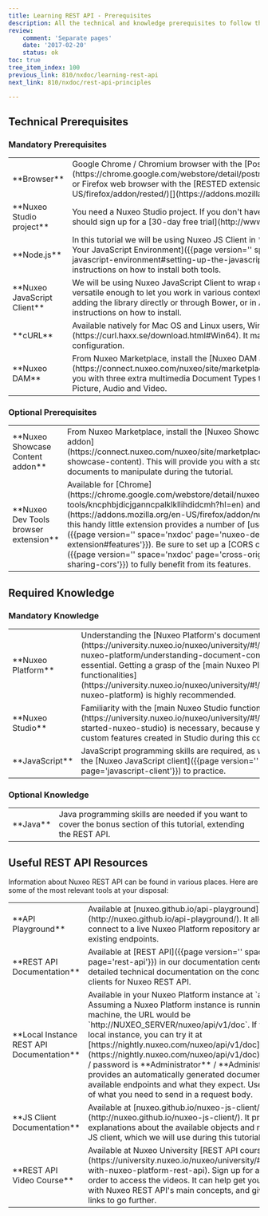 ```yaml
---
title: Learning REST API - Prerequisites
description: All the technical and knowledge prerequisites to follow the exercises of the Learning the REST API tutorial.
review:
    comment: 'Separate pages'
    date: '2017-02-20'
    status: ok
toc: true
tree_item_index: 100
previous_link: 810/nxdoc/learning-rest-api
next_link: 810/nxdoc/rest-api-principles

---
```

## Technical Prerequisites

### Mandatory Prerequisites

<div class="table-scroll">
  <table class="hover">
    <tbody>
      <tr>
        <td>**Browser**</td>
        <td>
          Google Chrome / Chromium browser with the [Postman extension](https://chrome.google.com/webstore/detail/postman/fhbjgbiflinjbdggehcddcbncdddomop), or Firefox web browser with the [RESTED extension](https://addons.mozilla.org/en-US/firefox/addon/rested/)[](https://addons.mozilla.org/en-us/firefox/addon/restclient/)
        </td>
      </tr>
      <tr>
        <td>**Nuxeo Studio project**</td>
        <td>
          You need a Nuxeo Studio project. If you don't have a Nuxeo Online Services account, you should sign up for a [30-day free trial](http://www.nuxeo.com/downloads/#online-trial).
        </td>
      </tr>
      <tr>
        <td>**Node.js**</td>
        <td>
          In this tutorial we will be using Nuxeo JS Client in **node.js**. Check the page [Setting up Your JavaScript Environment]({{page version='' space='nxdoc' page='setting-up-your-javascript-environment#setting-up-the-javascript-environment'}}) for complete instructions on how to install both tools.
        </td>
      </tr>
      <tr>
        <td>**Nuxeo JavaScript Client**</td>
        <td>
          We will be using Nuxeo JavaScript Client to wrap our REST API calls. Nuxeo JS client is versatile enough to let you work in various contexts: in **Node.js**, in the browser by adding the library directly or through Bower, or in AngularJS applications.
          See above for instructions on how to install.
        </td>
      </tr>
      <tr>
        <td>**cURL**</td>
        <td>
          Available natively for Mac OS and Linux users, Windows users can [install it](https://curl.haxx.se/download.html#Win64). It may be useful to check your CORS configuration.
        </td>
      </tr>
      <tr>
        <td>**Nuxeo DAM**</td>
        <td>
          From Nuxeo Marketplace, install the [Nuxeo DAM addon](https://connect.nuxeo.com/nuxeo/site/marketplace/package/nuxeo-dam). This will provide you with three extra multimedia Document Types to use and test throughout the tutorial: Picture, Audio and Video.
        </td>
      </tr>
    </tbody>
  </table>
</div>

### Optional Prerequisites

<div class="table-scroll">
  <table class="hover">
    <tbody>
      <tr>
        <td>**Nuxeo Showcase Content addon**</td>
        <td>
          From Nuxeo Marketplace, install the [Nuxeo Showcase Content addon](https://connect.nuxeo.com/nuxeo/site/marketplace/package/nuxeo-showcase-content). This will provide you with a stock of various documents to manipulate during the tutorial.
        </td>
      </tr>
      <tr>
        <td>**Nuxeo Dev Tools browser extension**</td>
        <td>
          Available for [Chrome](https://chrome.google.com/webstore/detail/nuxeo-dev-tools/kncphbjdicjganncpalklkllihdidcmh?hl=en) and [Firefox](https://addons.mozilla.org/en-US/firefox/addon/nuxeo-dev-tools/), this handy little extension provides a number of [useful shortcuts]({{page version='' space='nxdoc' page='nuxeo-dev-tools-extension#features'}}). Be sure to set up a [CORS configuration]({{page version='' space='nxdoc' page='cross-origin-resource-sharing-cors'}}) to fully benefit from its features.
        </td>
      </tr>
    </tbody>
  </table>
</div>


## Required Knowledge

### Mandatory Knowledge

<div class="table-scroll">
  <table class="hover">
    <tbody>
      <tr>
        <td>**Nuxeo Platform**</td>
        <td>
          Understanding the [Nuxeo Platform's document concept](https://university.nuxeo.io/nuxeo/university/#!/course/using-nuxeo-platform/understanding-document-concept) is essential. Getting a grasp of the [main Nuxeo Platform functionalities](https://university.nuxeo.io/nuxeo/university/#!/course/using-nuxeo-platform) is highly recommended.
        </td>
      </tr>
      <tr>
        <td>**Nuxeo Studio**</td>
        <td>
          Familiarity with the [main Nuxeo Studio functionalities](https://university.nuxeo.io/nuxeo/university/#!/course/getting-started-nuxeo-studio) is necessary, because you will call custom features created in Studio during this course.
        </td>
      </tr>
      <tr>
        <td>**JavaScript**</td>
        <td>
          JavaScript programming skills are required, as we will be using the [Nuxeo JavaScript client]({{page version='' space='nxdoc' page='javascript-client'}}) to practice.
        </td>
      </tr>
    </tbody>
  </table>
</div>

### Optional Knowledge

<div class="table-scroll">
  <table class="hover">
    <tbody>
      <tr>
        <td>**Java**</td>
        <td>
          Java programming skills are needed if you want to cover the bonus section of this tutorial, extending the REST API.
        </td>
      </tr>
    </tbody>
  </table>
</div>


## Useful REST API Resources

Information about Nuxeo REST API can be found in various places. Here are some of the most relevant tools at your disposal:

<div class="table-scroll">
  <table class="hover">
    <tbody>
      <tr>
        <td>**API Playground**</td>
        <td>
          Available at [nuxeo.github.io/api-playground](http://nuxeo.github.io/api-playground/). It allows you to connect to a live Nuxeo Platform repository and try out the existing endpoints.
        </td>
      </tr>
      <tr>
        <td>**REST API Documentation**</td>
        <td>
          Available at [REST API]({{page version='' space='nxdoc' page='rest-api'}}) in our documentation center. It provides detailed technical documentation on the concepts, features and clients for Nuxeo REST API.
        </td>
      </tr>
      <tr>
        <td>**Local Instance REST API Documentation**</td>
        <td>
        Available in your Nuxeo Platform instance at `api/v1/doc`. Assuming a Nuxeo Platform instance is running on your machine, the URL would be `http://NUXEO_SERVER/nuxeo/api/v1/doc`. If you don't have a local instance, you can try it at [https://nightly.nuxeo.com/nuxeo/api/v1/doc](https://nightly.nuxeo.com/nuxeo/api/v1/doc). The default login / password is **Administrator** / **Administrator**. It provides an automatically generated documentation with the available endpoints and what they expect. Use it to get an idea of what you need to send in a request body.
        </td>
      </tr>
      <tr>
        <td>**JS Client Documentation**</td>
        <td>
          Available at [nuxeo.github.io/nuxeo-js-client/](http://nuxeo.github.io/nuxeo-js-client/). It provides explanations about the available objects and methods in Nuxeo JS client, which we will use during this tutorial.
        </td>
      </tr>
      <tr>
        <td>**REST API Video Course**</td>
        <td>
          Available at Nuxeo University [REST API course](https://university.nuxeo.io/nuxeo/university/#!/course/working-with-nuxeo-platform-rest-api). Sign up for a free account in order to access the videos. It can help get you started quickly with Nuxeo REST API's main concepts, and gives the relevant links to go further.
        </td>
      </tr>
    </tbody>
  </table>
</div>
